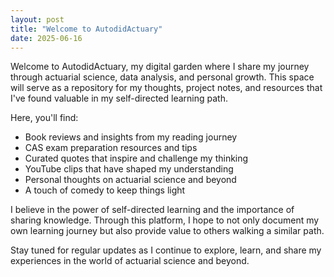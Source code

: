 ```yaml
---
layout: post
title: "Welcome to AutodidActuary"
date: 2025-06-16
---
```


Welcome to AutodidActuary, my digital garden where I share my journey through actuarial science, data analysis, and personal growth. This space will serve as a repository for my thoughts, project notes, and resources that I've found valuable in my self-directed learning path.

Here, you'll find:
- Book reviews and insights from my reading journey
- CAS exam preparation resources and tips
- Curated quotes that inspire and challenge my thinking
- YouTube clips that have shaped my understanding
- Personal thoughts on actuarial science and beyond
- A touch of comedy to keep things light

I believe in the power of self-directed learning and the importance of sharing knowledge. Through this platform, I hope to not only document my own learning journey but also provide value to others walking a similar path.

Stay tuned for regular updates as I continue to explore, learn, and share my experiences in the world of actuarial science and beyond. 